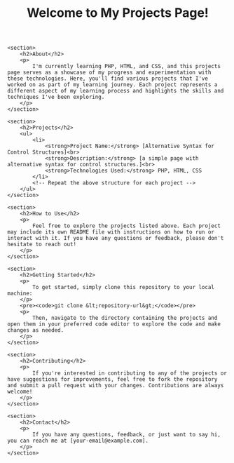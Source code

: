 <!DOCTYPE html>
<html lang="en">
<head>
    <meta charset="UTF-8">
    <meta name="viewport" content="width=device-width, initial-scale=1.0">
    <title>Projects Page README</title>
</head>
<body>
    <header>
        <h1>Welcome to My Projects Page!</h1>
    </header>

    <section>
        <h2>About</h2>
        <p>
            I'm currently learning PHP, HTML, and CSS, and this projects page serves as a showcase of my progress and experimentation with these technologies. Here, you'll find various projects that I've worked on as part of my learning journey. Each project represents a different aspect of my learning process and highlights the skills and techniques I've been exploring.
        </p>
    </section>

    <section>
        <h2>Projects</h2>
        <ul>
            <li>
                <strong>Project Name:</strong> [Alternative Syntax for Control Structures]<br>
                <strong>Description:</strong> [a simple page with alternative syntax for control structures.]<br>
                <strong>Technologies Used:</strong> PHP, HTML, CSS
            </li>
            <!-- Repeat the above structure for each project -->
        </ul>
    </section>

    <section>
        <h2>How to Use</h2>
        <p>
            Feel free to explore the projects listed above. Each project may include its own README file with instructions on how to run or interact with it. If you have any questions or feedback, please don't hesitate to reach out!
        </p>
    </section>

    <section>
        <h2>Getting Started</h2>
        <p>
            To get started, simply clone this repository to your local machine:
        </p>
        <pre><code>git clone &lt;repository-url&gt;</code></pre>
        <p>
            Then, navigate to the directory containing the projects and open them in your preferred code editor to explore the code and make changes as needed.
        </p>
    </section>

    <section>
        <h2>Contributing</h2>
        <p>
            If you're interested in contributing to any of the projects or have suggestions for improvements, feel free to fork the repository and submit a pull request with your changes. Contributions are always welcome!
        </p>
    </section>

    <section>
        <h2>Contact</h2>
        <p>
            If you have any questions, feedback, or just want to say hi, you can reach me at [your-email@example.com].
        </p>
    </section>
</body>
</html>
